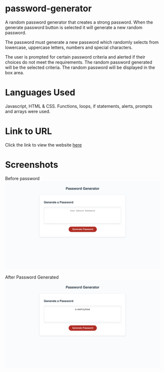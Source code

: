 # password-generator

A random password generator that creates a strong password.
When the generate password button is selected it will generate a new random password.

The password must generate a new password which randomly selects from lowercase, uppercase letters, numbers and special characters.

The user is prompted for certain password criteria and alerted if their choices do not meet the requirements.
The random password generated will be the selected criteria.
The random password will be displayed in the box area.

# Languages Used

Javascript, HTML & CSS.
Functions, loops, if statements, alerts, prompts and arrays were used.

# Link to URL

Click the link to view the website [here](https://roxywasiak.github.io/password-generator/)

# Screenshots

Before password
![desktop-screenshot](./images/screenshots/screenshotstart.png)

After Password Generated
![desktop-screenshot](./images/screenshots/screenshotafter.png)
